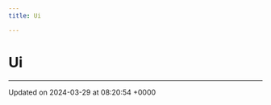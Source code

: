 ```yaml
---
title: Ui

---
```


# Ui








-------------------------------

Updated on 2024-03-29 at 08:20:54 +0000